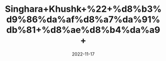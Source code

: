 ---
title: 'Singhara+Khushk+%22+%d8%b3%d9%86%da%af%d8%a7%da%91%db%81+%d8%ae%d8%b4%da%a9+'
date: '2022-11-17' 
metatag: '' 
inventory: '0' 
draft: false 
# meta description 
shortDescripton: '+Indian+Dried+Water+Chestnut+%22+It+treats+Hypertension+and+It+also+Promotes+Quenches+Thirst.'
description: 'Herbs+%d8%ac%da%91%db%8c+%d8%a8%d9%88%d9%b9%db%8c'
longdescription: ''
tags: ''
brand: ''
subCategory: ''
sellCount: '0'
featured: True
# product Price
price: '60.0'
# Product Short Description
shortDescription: '+Indian+Dried+Water+Chestnut+%22+It+treats+Hypertension+and+It+also+Promotes+Quenches+Thirst.'
productID: '95E1DE4B-1029-ED11-9968-005056B3A416'
type: 'products'
category: 'Herbs+%d8%ac%da%91%db%8c+%d8%a8%d9%88%d9%b9%db%8c' 
thumnailproduct: 'https://eraconnect.blob.core.windows.net/product-images/aminsaddiquidawakhana/95E1DE4B-1029-ED11-9968-005056B3A416.webp' 
images:
  - image: 'https://eraconnect.blob.core.windows.net/product-images/aminsaddiquidawakhana/95E1DE4B-1029-ED11-9968-005056B3A416.webp'  
Variants:
---